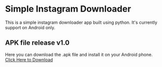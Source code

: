# Simple Instagram Downloader
This is a simple instagram downloader app built using python. It's currently support on Android only.

## APK file release v1.0
Here you can download the .apk file and install it on your Android phone.<br>
[Click Here to Download](https://github.com/Fredo-Ronan/Android-IG-Downloader-using-Python/releases/download/1.0/Fredo.Instagram.Downloader.apk)
